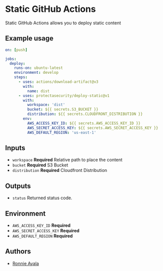 # Static GitHub Actions

Static GitHub Actions allows you to deploy static content

## Example usage

```yaml
on: [push]

jobs:
  deploy:
    runs-on: ubuntu-latest
    environment: develop
    steps:
      - uses: actions/download-artifact@v3
        with:
          name: dist
      - uses: protectasecurity/deploy-static@v1
        with:
          workspace: 'dist'
          bucket: ${{ secrets.S3_BUCKET }}
          distribution: ${{ secrets.CLOUDFRONT_DISTRIBUTION }}
        env:
          AWS_ACCESS_KEY_ID: ${{ secrets.AWS_ACCESS_KEY_ID }}
          AWS_SECRET_ACCESS_KEY: ${{ secrets.AWS_SECRET_ACCESS_KEY }}
          AWS_DEFAULT_REGION: 'us-east-1'
```

## Inputs

- `workspace` **Required** Relative path to place the content
- `bucket` **Required** S3 Bucket
- `distribution` **Required** Cloudfront Distribution

## Outputs

- `status` Returned status code.

## Environment

- `AWS_ACCESS_KEY_ID` **Required**
- `AWS_SECRET_ACCESS_KEY` **Required**
- `AWS_DEFAULT_REGION` **Required**

## Authors

- [Ronnie Ayala](https://github.com/ronnieacs)
